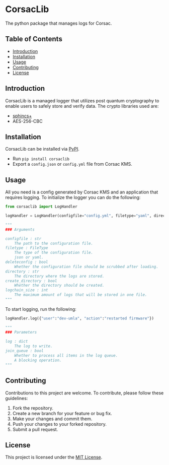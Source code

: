 # CorsacLib
The python package that manages logs for Corsac.

## Table of Contents
- [Introduction](#introduction)
- [Installation](#installation)
- [Usage](#usage)
- [Contributing](#contributing)
- [License](#license)

## Introduction

CorsacLib is a managed logger that utilizes post quantum cryptography to enable users to safely store and verify data.
The crypto libraries used are:
- [sphincs+](https://sphincs.org/)
- AES-256-CBC

## Installation

CorsacLib can be installed via [PyPI](https://pypi.org/project/corsaclib/).

- Run `pip install corsaclib`
- Export a `config.json` or `config.yml` file from Corsac KMS.

## Usage
All you need is a config generated by Corsac KMS and an application that requires logging.
To initialize the logger you can do the following:
```python
from corsaclib import LogHandler

logHandler = LogHandler(configfile="config.yml", filetype="yaml", directory="logs/", create_directory=False)

"""
### Arguments

configfile : str
    The path to the configuration file.
filetype : FileType
    The type of the configuration file.
    json or yaml.
deleteconfig : bool
    Whether the configuration file should be scrubbed after loading.
directory : str
    The directory where the logs are stored.
create_directory : bool
    Whether the directory should be created.
logchain_size : int
    The maximum amount of logs that will be stored in one file.
"""
```

To start logging, run the following:
```python
logHandler.log({"user":"dev-umla", "action":"restarted firmware"})

"""
### Parameters
        
log : dict
    The log to write.
join_queue : bool
    Whether to process all items in the log queue.
    A blocking operation.
"""
```


## Contributing

Contributions to this project are welcome. To contribute, please follow these guidelines:

1. Fork the repository.
2. Create a new branch for your feature or bug fix.
3. Make your changes and commit them.
4. Push your changes to your forked repository.
5. Submit a pull request.

## License

This project is licensed under the [MIT License](LICENSE).